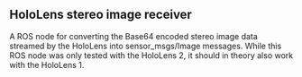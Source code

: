 ## HoloLens stereo image receiver

A ROS node for converting the Base64 encoded stereo image data streamed by the HoloLens into sensor_msgs/Image messages.
While this ROS node was only tested with the HoloLens 2, it should in theory also work with the HoloLens 1.